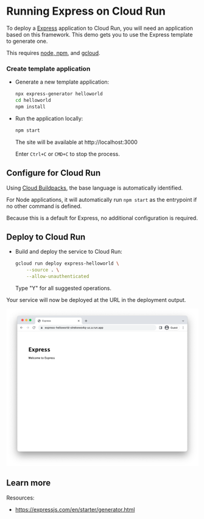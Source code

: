 # Running Express on Cloud Run

<!--- Generated 2022-08-24 06:52:10.065694 -->

To deploy a [Express](https://expressjs.com/) application to Cloud Run, you will need an application
based on this framework. This demo gets you to use the Express template to generate one. 

This requires [node, npm](https://cloud.google.com/nodejs/docs/setup), and [gcloud](https://cloud.google.com/sdk/docs/install).


### Create template application


* Generate a new template application: 

    ```bash
    npx express-generator helloworld
    cd helloworld
    npm install

    ```




* Run the application locally:

    ```bash
    npm start
    ```

    The site will be available at http://localhost:3000

    Enter `Ctrl+C` or `CMD+C` to stop the process.


## Configure for Cloud Run

Using [Cloud Buildpacks](https://github.com/GoogleCloudPlatform/buildpacks), 
the base language is automatically identified.


For Node applications, it will automatically run `npm start` as the entrypoint if no other command is defined. 


Because this is a default for Express, no additional configuration is required.






## Deploy to Cloud Run

* Build and deploy the service to Cloud Run: 


    ```bash
    gcloud run deploy express-helloworld \
        --source . \
        --allow-unauthenticated 
    ```

    Type "Y" for all suggested operations.


Your service will now be deployed at the URL in the deployment output.

![Example Express deployment](example.png)





## Learn more

Resources: 

- https://expressjs.com/en/starter/generator.html

